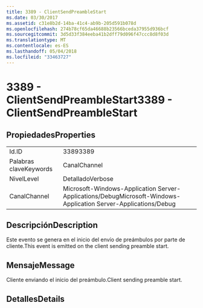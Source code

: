 ```yaml
---
title: 3389 - ClientSendPreambleStart
ms.date: 03/30/2017
ms.assetid: c31e8b2d-14ba-41c4-ab9b-205d591b078d
ms.openlocfilehash: 274b78cf65da46688b23566bceda37955d936bcf
ms.sourcegitcommit: 3d5d33f384eeba41b2dff79d096f47ccc8d8f03d
ms.translationtype: MT
ms.contentlocale: es-ES
ms.lasthandoff: 05/04/2018
ms.locfileid: "33463727"
---
```

# <a name="3389---clientsendpreamblestart"></a><span data-ttu-id="ed775-102">3389 - ClientSendPreambleStart</span><span class="sxs-lookup"><span data-stu-id="ed775-102">3389 - ClientSendPreambleStart</span></span>
## <a name="properties"></a><span data-ttu-id="ed775-103">Propiedades</span><span class="sxs-lookup"><span data-stu-id="ed775-103">Properties</span></span>  
  
|||  
|-|-|  
|<span data-ttu-id="ed775-104">Id.</span><span class="sxs-lookup"><span data-stu-id="ed775-104">ID</span></span>|<span data-ttu-id="ed775-105">3389</span><span class="sxs-lookup"><span data-stu-id="ed775-105">3389</span></span>|  
|<span data-ttu-id="ed775-106">Palabras clave</span><span class="sxs-lookup"><span data-stu-id="ed775-106">Keywords</span></span>|<span data-ttu-id="ed775-107">Canal</span><span class="sxs-lookup"><span data-stu-id="ed775-107">Channel</span></span>|  
|<span data-ttu-id="ed775-108">Nivel</span><span class="sxs-lookup"><span data-stu-id="ed775-108">Level</span></span>|<span data-ttu-id="ed775-109">Detallado</span><span class="sxs-lookup"><span data-stu-id="ed775-109">Verbose</span></span>|  
|<span data-ttu-id="ed775-110">Canal</span><span class="sxs-lookup"><span data-stu-id="ed775-110">Channel</span></span>|<span data-ttu-id="ed775-111">Microsoft-Windows-Application Server-Applications/Debug</span><span class="sxs-lookup"><span data-stu-id="ed775-111">Microsoft-Windows-Application Server-Applications/Debug</span></span>|  
  
## <a name="description"></a><span data-ttu-id="ed775-112">Descripción</span><span class="sxs-lookup"><span data-stu-id="ed775-112">Description</span></span>  
 <span data-ttu-id="ed775-113">Este evento se genera en el inicio del envío de preámbulos por parte de cliente.</span><span class="sxs-lookup"><span data-stu-id="ed775-113">This event is emitted on the client sending preamble start.</span></span>  
  
## <a name="message"></a><span data-ttu-id="ed775-114">Mensaje</span><span class="sxs-lookup"><span data-stu-id="ed775-114">Message</span></span>  
 <span data-ttu-id="ed775-115">Cliente enviando el inicio del preámbulo.</span><span class="sxs-lookup"><span data-stu-id="ed775-115">Client sending preamble start.</span></span>  
  
## <a name="details"></a><span data-ttu-id="ed775-116">Detalles</span><span class="sxs-lookup"><span data-stu-id="ed775-116">Details</span></span>

